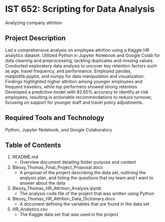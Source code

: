 # IST 652: Scripting for Data Analysis
Analyzing company attrition

## Project Description
Led a comprehensive analysis on employee attrition using a Kaggle HR analytics dataset. Utilized Python in Jupyter Notebook and Google Colab for data cleaning and preprocessing, tackling duplicates and missing values. Conducted exploratory data analysis to uncover key retention factors such as age, travel frequency, and performance. Employed pandas, matplotlib.pyplot, and numpy for data manipulation and visualization. Findings highlighted higher attrition among younger employees and frequent travelers, while top performers showed strong retention. Developed a predictive model with 82.65% accuracy to identify at-risk employees, resulting in actionable recommendations to reduce turnover, focusing on support for younger staff and travel policy adjustments.

## Required Tools and Technology
Python, Jupyter Notebook, and Google Colaboratory

## Table of Contents
1. README.md
   - Overview document detailing folder purpose and content
3. Blessy_Thomas_Final_Project_Proposal.docx
   - A proposal of the project describing the data set, outlining the analysis plan, and listing the questions that my team and I want to answer about the data
5. Blessy_Thomas_HR_Attrition_Analysis.ipynb
   - The analysis code file of the project that was written using Python
7. Blessy_Thomas_HR_Attrition_Data_Dictionary.docx
   - A document defining the variables that are found in the data set
9. HR_Analytics.csv
    - The Kaggle data set that was used in the project
